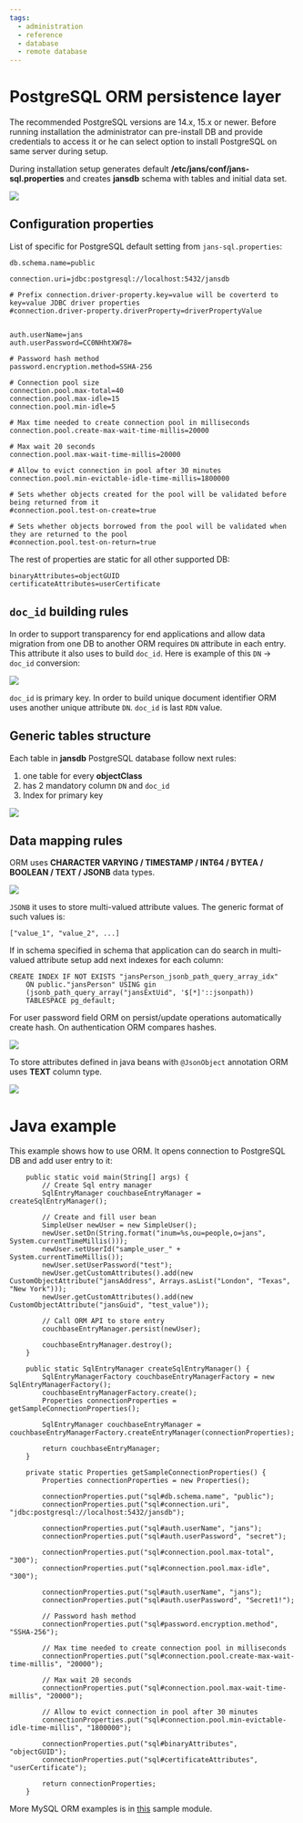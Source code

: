 ```yaml
---
tags:
  - administration
  - reference
  - database
  - remote database
---
```


# PostgreSQL ORM persistence layer

The recommended PostgreSQL versions are 14.x, 15.x or newer. Before running installation the administrator can pre-install DB and provide credentials to access it or he can select option to install PostgreSQL on same server during setup.

During installation setup generates default **/etc/jans/conf/jans-sql.properties** and creates **jansdb** schema with tables and  initial data set.

![](../../../assets/database-postgresql-tables.jpg)

## Configuration properties

List of specific for PostgreSQL default setting from `jans-sql.properties`:

```
db.schema.name=public

connection.uri=jdbc:postgresql://localhost:5432/jansdb

# Prefix connection.driver-property.key=value will be coverterd to key=value JDBC driver properties
#connection.driver-property.driverProperty=driverPropertyValue


auth.userName=jans
auth.userPassword=CC0NHhtXW78=

# Password hash method
password.encryption.method=SSHA-256

# Connection pool size
connection.pool.max-total=40
connection.pool.max-idle=15
connection.pool.min-idle=5

# Max time needed to create connection pool in milliseconds
connection.pool.create-max-wait-time-millis=20000

# Max wait 20 seconds
connection.pool.max-wait-time-millis=20000

# Allow to evict connection in pool after 30 minutes
connection.pool.min-evictable-idle-time-millis=1800000

# Sets whether objects created for the pool will be validated before being returned from it
#connection.pool.test-on-create=true

# Sets whether objects borrowed from the pool will be validated when they are returned to the pool
#connection.pool.test-on-return=true

```

The rest of properties are static for all other supported DB:

```
binaryAttributes=objectGUID
certificateAttributes=userCertificate
```

## `doc_id` building rules

In order to support transparency for end applications and allow data migration from one DB to another ORM requires `DN` attribute in each entry. This attribute it also uses to build `doc_id`. Here is example of this `DN` -> `doc_id` conversion:

![](../../../assets/database-postgresql-scope-1.jpg)

`doc_id` is primary key. In order to build unique document identifier ORM uses another unique attribute `DN`. `doc_id` is last `RDN` value.

## Generic tables structure

Each table in **jansdb** PostgreSQL database follow next rules:

1. one table for every **objectClass**
1. has 2 mandatory column `DN` and `doc_id`
1. Index for primary key

![](../../../assets/database-postgresql-scope-index.jpg)


## Data mapping rules

ORM uses **CHARACTER VARYING / TIMESTAMP / INT64 / BYTEA / BOOLEAN / TEXT / JSONB** data types.

![](../../../assets/database-postgresql-scope-schema.jpg)

`JSONB` it uses to store multi-valued attribute values. The generic format of such values is:

```
["value_1", "value_2", ...]

```
If in schema specified in schema that application can do search in multi-valued attribute setup add next indexes for each column:

```
CREATE INDEX IF NOT EXISTS "jansPerson_jsonb_path_query_array_idx"
    ON public."jansPerson" USING gin
    (jsonb_path_query_array("jansExtUid", '$[*]'::jsonpath))
    TABLESPACE pg_default;
```

For user password field ORM on persist/update operations automatically create hash. On authentication ORM compares hashes.

![](../../../assets/database-postgresql-person.jpg)

To store attributes defined in java beans with `@JsonObject` annotation ORM uses **TEXT** column type.

![](../../../assets/database-postgresql-configuration.jpg)

# Java example

This example shows how to use ORM. It opens connection to PostgreSQL DB and add user entry to it:

```
    public static void main(String[] args) {
        // Create Sql entry manager
        SqlEntryManager couchbaseEntryManager = createSqlEntryManager();

        // Create and fill user bean
        SimpleUser newUser = new SimpleUser();
        newUser.setDn(String.format("inum=%s,ou=people,o=jans", System.currentTimeMillis()));
        newUser.setUserId("sample_user_" + System.currentTimeMillis());
        newUser.setUserPassword("test");
        newUser.getCustomAttributes().add(new CustomObjectAttribute("jansAddress", Arrays.asList("London", "Texas", "New York")));
        newUser.getCustomAttributes().add(new CustomObjectAttribute("jansGuid", "test_value"));
        
        // Call ORM API to store entry
        couchbaseEntryManager.persist(newUser);
        
        couchbaseEntryManager.destroy();
    }

    public static SqlEntryManager createSqlEntryManager() {
    	SqlEntryManagerFactory couchbaseEntryManagerFactory = new SqlEntryManagerFactory();
        couchbaseEntryManagerFactory.create();
        Properties connectionProperties = getSampleConnectionProperties();

        SqlEntryManager couchbaseEntryManager = couchbaseEntryManagerFactory.createEntryManager(connectionProperties);

        return couchbaseEntryManager;
    }

    private static Properties getSampleConnectionProperties() {
        Properties connectionProperties = new Properties();

        connectionProperties.put("sql#db.schema.name", "public");
        connectionProperties.put("sql#connection.uri", "jdbc:postgresql://localhost:5432/jansdb");

        connectionProperties.put("sql#auth.userName", "jans");
        connectionProperties.put("sql#auth.userPassword", "secret");
        
        connectionProperties.put("sql#connection.pool.max-total", "300");
        connectionProperties.put("sql#connection.pool.max-idle", "300");

        connectionProperties.put("sql#auth.userName", "jans");
        connectionProperties.put("sql#auth.userPassword", "Secret1!");
        
        // Password hash method
        connectionProperties.put("sql#password.encryption.method", "SSHA-256");
        
        // Max time needed to create connection pool in milliseconds
        connectionProperties.put("sql#connection.pool.create-max-wait-time-millis", "20000");
        
        // Max wait 20 seconds
        connectionProperties.put("sql#connection.pool.max-wait-time-millis", "20000");
        
        // Allow to evict connection in pool after 30 minutes
        connectionProperties.put("sql#connection.pool.min-evictable-idle-time-millis", "1800000");

        connectionProperties.put("sql#binaryAttributes", "objectGUID");
        connectionProperties.put("sql#certificateAttributes", "userCertificate");

        return connectionProperties;
    }
```

More MySQL ORM examples is in [this](https://github.com/JanssenProject/jans/tree/main/jans-orm/sql-sample/src/main/java/io/jans/orm/sql) sample module.
